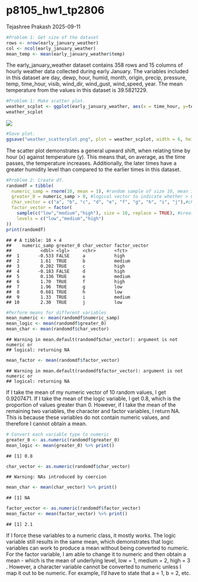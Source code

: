 p8105_hw1_tp2806
================
Tejashree Prakash
2025-09-11

``` r
#Problem 1: Get size of the dataset
rows <- nrow(early_january_weather)
col <- ncol(early_january_weather)
mean_temp <- mean(early_january_weather$temp)
```

The early_january_weather dataset contains 358 rows and 15 columns of
hourly weather data collected during early January. The variables
included in this dataset are day, dewp, hour, humid, month, origin,
precip, pressure, temp, time_hour, visib, wind_dir, wind_gust,
wind_speed, year. The mean temperature from the values in this dataset
is 39.5821229.

``` r
#Problem 1: Make scatter plot. 
weather_scplot <- ggplot(early_january_weather, aes(x = time_hour, y=temp, colour = humid)) + geom_point()
weather_scplot
```

![](p8105_hw1_tp2806_files/figure-gfm/unnamed-chunk-2-1.png)<!-- -->

``` r
#Save plot. 
ggsave("weather_scatterplot.png", plot = weather_scplot, width = 6, height = 4, dpi = 300)
```

The scatter plot demonstrates a general upward shift, when relating time
by hour (x) against temperature (y). This means that, on average, as the
time passes, the temperature increases. Additionally, the later times
have a greater humidity level than compared to the earlier times in this
dataset.

``` r
#Problem 2: Create df. 
randomdf = tibble(
  numeric_samp = rnorm(10, mean = 1), #random sample of size 10, mean 1 
  greater_0 = numeric_samp > 0, #logical vector to indicate whether > 0 (TRUE/FALSE)
  char_vector = c("a", "b", "c", "d", "e", "f", "g", "h", "i", "j"),#character vector of length 10
  factor_vector = factor(
    sample(c("low","medium","high"), size = 10, replace = TRUE), #create three levels 
    levels = c("low","medium","high")
))
print(randomdf)
```

    ## # A tibble: 10 × 4
    ##    numeric_samp greater_0 char_vector factor_vector
    ##           <dbl> <lgl>     <chr>       <fct>        
    ##  1       -0.533 FALSE     a           high         
    ##  2        1.61  TRUE      b           medium       
    ##  3        0.202 TRUE      c           high         
    ##  4       -0.183 FALSE     d           high         
    ##  5        0.136 TRUE      e           medium       
    ##  6        1.70  TRUE      f           high         
    ##  7        1.96  TRUE      g           low          
    ##  8        0.681 TRUE      h           low          
    ##  9        1.33  TRUE      i           medium       
    ## 10        2.30  TRUE      j           low

``` r
#Perform means for different variables
mean_numeric <- mean(randomdf$numeric_samp)
mean_logic <- mean(randomdf$greater_0)
mean_char <- mean(randomdf$char_vector)
```

    ## Warning in mean.default(randomdf$char_vector): argument is not numeric or
    ## logical: returning NA

``` r
mean_factor <- mean(randomdf$factor_vector)
```

    ## Warning in mean.default(randomdf$factor_vector): argument is not numeric or
    ## logical: returning NA

If I take the mean of my numeric vector of 10 random values, I get
0.9207471. If I take the mean of the logic variable, I get 0.8, which is
the proportion of values greater than 0. However, if I take the mean of
the remaining two variables, the character and factor variables, I
return NA. This is because these variables do not contain numeric
values, and therefore I cannot obtain a mean.

``` r
# Convert each variable type to numeric 
greater_0 <- as.numeric(randomdf$greater_0)
mean_logic <- mean(greater_0) %>% print()
```

    ## [1] 0.8

``` r
char_vector <- as.numeric(randomdf$char_vector)   
```

    ## Warning: NAs introduced by coercion

``` r
mean_char <- mean(char_vector) %>% print()
```

    ## [1] NA

``` r
factor_vector <- as.numeric(randomdf$factor_vector)
mean_factor <- mean(factor_vector) %>% print()
```

    ## [1] 2.1

If I force these variables to a numeric class, it mostly works. The
logic variable still results in the same mean, which demonstrates that
logic variables can work to produce a mean without being converted to
numeric. For the factor variable, I am able to change it to numeric and
then obtain a mean - which is the mean of underlying level, low = 1,
medium = 2, high = 3 . However, a character variable cannot be converted
to numeric unless I map it out to be numeric. For example, I’d have to
state that a = 1, b = 2, etc.
